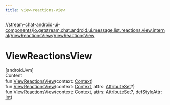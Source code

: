 ```yaml
---
title: view-reactions-view
---
```

//[stream-chat-android-ui-components](../../../index.md)/[io.getstream.chat.android.ui.message.list.reactions.view.internal](../index.md)/[ViewReactionsView](index.md)/[ViewReactionsView](ViewReactionsView.md)



# ViewReactionsView  
[androidJvm]  
Content  
fun [ViewReactionsView](ViewReactionsView.md)(context: [Context](https://developer.android.com/reference/kotlin/android/content/Context.html))  
fun [ViewReactionsView](ViewReactionsView.md)(context: [Context](https://developer.android.com/reference/kotlin/android/content/Context.html), attrs: [AttributeSet](https://developer.android.com/reference/kotlin/android/util/AttributeSet.html)?)  
fun [ViewReactionsView](ViewReactionsView.md)(context: [Context](https://developer.android.com/reference/kotlin/android/content/Context.html), attrs: [AttributeSet](https://developer.android.com/reference/kotlin/android/util/AttributeSet.html)?, defStyleAttr: [Int](https://kotlinlang.org/api/latest/jvm/stdlib/kotlin/-int/index.html))  



